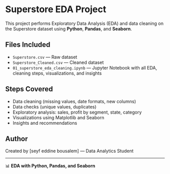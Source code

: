 # Superstore EDA Project

This project performs Exploratory Data Analysis (EDA) and data cleaning on the Superstore dataset using **Python**, **Pandas**, and **Seaborn**.

## Files Included
- `Superstore.csv` — Raw dataset
- `Superstore_Cleaned.csv` — Cleaned dataset
- `01_superstore_eda_cleaning.ipynb` — Jupyter Notebook with all EDA, cleaning steps, visualizations, and insights

## Steps Covered
- Data cleaning (missing values, date formats, new columns)
- Data checks (unique values, duplicates)
- Exploratory analysis: sales, profit by segment, state, category
- Visualizations using Matplotlib and Seaborn
- Insights and recommendations

## Author
Created by [seyf eddine bousalem] — Data Analytics Student

---

📊 **EDA with Python, Pandas, and Seaborn**
